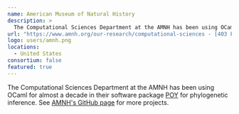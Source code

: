 ```yaml
---
name: American Museum of Natural History
description: > 
  The Computational Sciences Department at the AMNH has been using OCaml for almost a decade in their software package POY for phylogenetic inference
url: "https://www.amnh.org/our-research/computational-sciences - [403 Forbidden]"
logo: users/amnh.png
locations: 
  - United States
consortium: false
featured: true
---
```


The Computational Sciences Department at the AMNH has been using OCaml for almost a decade in their software package [POY](https://github.com/amnh/poy5) for phylogenetic inference. See [AMNH's GitHub page](https://github.com/AMNH) for more projects.
